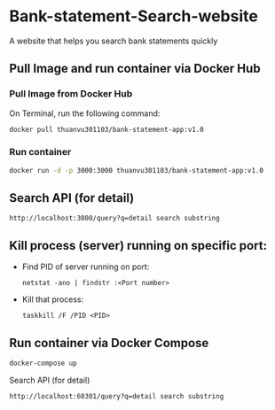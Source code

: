 # Bank-statement-Search-website
A website that helps you search bank statements quickly

## Pull Image and run container via Docker Hub
### Pull Image from Docker Hub

On Terminal, run the following command:
```bash
docker pull thuanvu301103/bank-statement-app:v1.0
```

### Run container
```bash
docker run -d -p 3000:3000 thuanvu301103/bank-statement-app:v1.0
```

## Search API (for detail)
```
http://localhost:3000/query?q=detail search substring
```

## Kill process (server) running on specific port:
- Find PID of server running on port:
	```
	netstat -ano | findstr :<Port number>
	```
- Kill that process:
	```
	taskkill /F /PID <PID>
	```

## Run container via Docker Compose
```bash
docker-compose up
```

Search API (for detail)
```
http://localhost:60301/query?q=detail search substring
```



